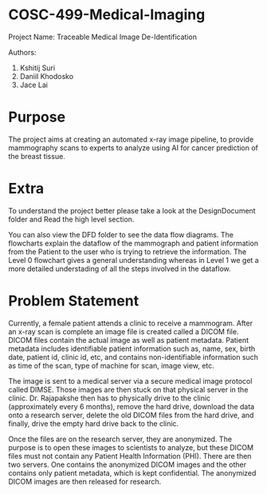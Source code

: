 # COSC-499-Medical-Imaging

Project Name: Traceable Medical Image De-Identification

Authors:
1. Kshitij Suri
2. Daniil Khodosko
3. Jace Lai


# Purpose 
The project aims at creating an automated x-ray image pipeline, to provide mammography scans to experts to analyze using AI for cancer prediction of the breast tissue. 

# Extra

To understand the project better please take a look at the DesignDocument folder and Read the high level section.


You can also view the DFD folder to see the data flow diagrams. The flowcharts explain the dataflow of the mammograph and patient information from the Patient to the user who is trying to retrieve the information.
The Level 0 flowchart gives a general understanding whereas in Level 1 we get a more detailed understading of all the steps involved in the dataflow.

# Problem Statement

Currently, a female patient attends a clinic to receive a mammogram. After an x-ray scan is complete an image file is created called a DICOM file. DICOM files contain the actual image as well as patient metadata. Patient metadata includes identifiable patient information such as, name, sex, birth date, patient id, clinic id, etc, and contains non-identifiable information such as time of the scan, type of machine for scan, image view, etc.  

The image is sent to a medical server via a secure medical image protocol called DIMSE. Those images are then stuck on that physical server in the clinic. Dr. Rajapakshe then has to physically drive to the clinic (approximately every 6 months), remove the hard drive, download the data onto a research server, delete the old DICOM files from the hard drive, and finally, drive the empty hard drive back to the clinic. 

Once the files are on the research server, they are anonymized. The purpose is to open these images to scientists to analyze, but these DICOM files must not contain any Patient Health Information (PHI). There are then two servers. One contains the anonymized DICOM images and the other contains only patient metadata, which is kept confidential. The anonymized DICOM images are then released for research.


